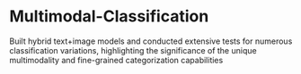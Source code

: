 # Multimodal-Classification
Built hybrid text+image models and conducted extensive tests for numerous classification variations, highlighting the significance of the unique multimodality and fine-grained categorization capabilities
